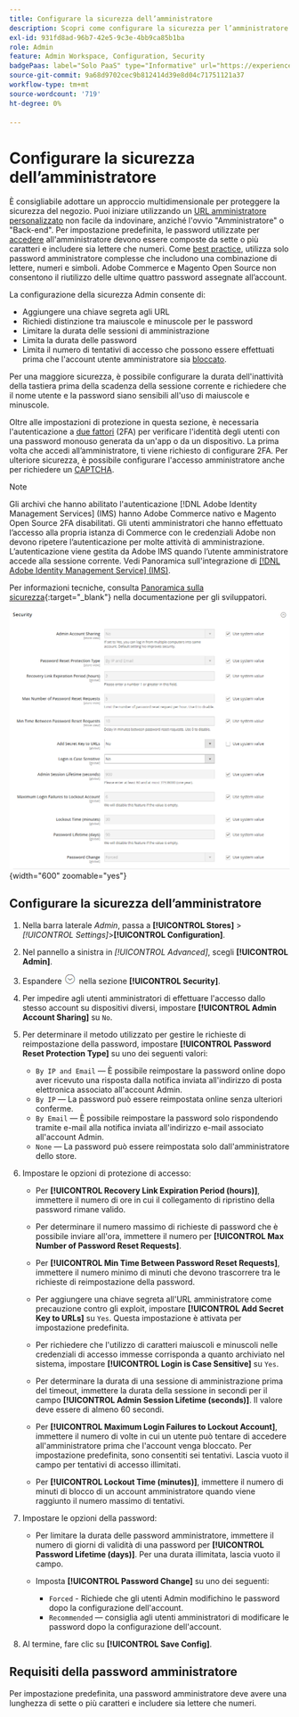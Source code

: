 ```yaml
---
title: Configurare la sicurezza dell’amministratore
description: Scopri come configurare la sicurezza per l’amministratore del tuo store.
exl-id: 931fd8ad-96b7-42e5-9c3e-4bb9ca85b1ba
role: Admin
feature: Admin Workspace, Configuration, Security
badgePaas: label="Solo PaaS" type="Informative" url="https://experienceleague.adobe.com/it/docs/commerce/user-guides/product-solutions" tooltip="Applicabile solo ai progetti Adobe Commerce on Cloud (infrastruttura PaaS gestita da Adobe) e ai progetti on-premise."
source-git-commit: 9a68d9702cec9b812414d39e8d04c71751121a37
workflow-type: tm+mt
source-wordcount: '719'
ht-degree: 0%

---
```


# Configurare la sicurezza dell’amministratore

È consigliabile adottare un approccio multidimensionale per proteggere la sicurezza del negozio. Puoi iniziare utilizzando un [URL amministratore personalizzato](../stores-purchase/store-urls.md#use-a-custom-admin-url) non facile da indovinare, anziché l&#39;ovvio &quot;Amministratore&quot; o &quot;Back-end&quot;. Per impostazione predefinita, le password utilizzate per [accedere](../getting-started/admin-signin.md) all&#39;amministratore devono essere composte da sette o più caratteri e includere sia lettere che numeri. Come [best practice](https://experienceleague.adobe.com/docs/commerce-operations/implementation-playbook/best-practices/launch/security-best-practices.html?lang=it), utilizza solo password amministratore complesse che includono una combinazione di lettere, numeri e simboli. Adobe Commerce e Magento Open Source non consentono il riutilizzo delle ultime quattro password assegnate all’account.

La configurazione della sicurezza Admin consente di:

- Aggiungere una chiave segreta agli URL
- Richiedi distinzione tra maiuscole e minuscole per le password
- Limitare la durata delle sessioni di amministrazione
- Limita la durata delle password
- Limita il numero di tentativi di accesso che possono essere effettuati prima che l&#39;account utente amministratore sia [bloccato](permissions-users-all.md#locked-users).

Per una maggiore sicurezza, è possibile configurare la durata dell&#39;inattività della tastiera prima della scadenza della sessione corrente e richiedere che il nome utente e la password siano sensibili all&#39;uso di maiuscole e minuscole.

Oltre alle impostazioni di protezione in questa sezione, è necessaria l&#39;autenticazione a [due fattori](security-two-factor-authentication.md) (2FA) per verificare l&#39;identità degli utenti con una password monouso generata da un&#39;app o da un dispositivo. La prima volta che accedi all’amministratore, ti viene richiesto di configurare 2FA. Per ulteriore sicurezza, è possibile configurare l&#39;accesso amministratore anche per richiedere un [CAPTCHA](security-captcha.md).

>[!NOTE]
>
>Gli archivi che hanno abilitato l&#39;autenticazione [!DNL Adobe Identity Management Services] (IMS) hanno Adobe Commerce nativo e Magento Open Source 2FA disabilitati. Gli utenti amministratori che hanno effettuato l’accesso alla propria istanza di Commerce con le credenziali Adobe non devono ripetere l’autenticazione per molte attività di amministrazione. L’autenticazione viene gestita da Adobe IMS quando l’utente amministratore accede alla sessione corrente. Vedi Panoramica sull&#39;integrazione di [[!DNL Adobe Identity Management Service] (IMS)](../getting-started/adobe-ims-integration-overview.md).

Per informazioni tecniche, consulta [Panoramica sulla sicurezza](https://developer.adobe.com/commerce/php/architecture/basics/security/){:target="_blank"} nella documentazione per gli sviluppatori.

![Sicurezza amministratore](../configuration-reference/advanced/assets/admin-security.png){width="600" zoomable="yes"}

## Configurare la sicurezza dell’amministratore

1. Nella barra laterale _Admin_, passa a **[!UICONTROL Stores]** > _[!UICONTROL Settings]_>**[!UICONTROL Configuration]**.

1. Nel pannello a sinistra in _[!UICONTROL Advanced]_, scegli **[!UICONTROL Admin]**.

1. Espandere ![Il selettore di espansione](../assets/icon-display-expand.png) nella sezione **[!UICONTROL Security]**.

1. Per impedire agli utenti amministratori di effettuare l&#39;accesso dallo stesso account su dispositivi diversi, impostare **[!UICONTROL Admin Account Sharing]** su `No`.

1. Per determinare il metodo utilizzato per gestire le richieste di reimpostazione della password, impostare **[!UICONTROL Password Reset Protection Type]** su uno dei seguenti valori:

   - `By IP and Email` — È possibile reimpostare la password online dopo aver ricevuto una risposta dalla notifica inviata all&#39;indirizzo di posta elettronica associato all&#39;account Admin.
   - `By IP` — La password può essere reimpostata online senza ulteriori conferme.
   - `By Email` — È possibile reimpostare la password solo rispondendo tramite e-mail alla notifica inviata all&#39;indirizzo e-mail associato all&#39;account Admin.
   - `None` — La password può essere reimpostata solo dall&#39;amministratore dello store.

1. Impostare le opzioni di protezione di accesso:

   - Per **[!UICONTROL Recovery Link Expiration Period (hours)]**, immettere il numero di ore in cui il collegamento di ripristino della password rimane valido.

   - Per determinare il numero massimo di richieste di password che è possibile inviare all&#39;ora, immettere il numero per **[!UICONTROL Max Number of Password Reset Requests]**.

   - Per **[!UICONTROL Min Time Between Password Reset Requests]**, immettere il numero minimo di minuti che devono trascorrere tra le richieste di reimpostazione della password.

   - Per aggiungere una chiave segreta all&#39;URL amministratore come precauzione contro gli exploit, impostare **[!UICONTROL Add Secret Key to URLs]** su `Yes`. Questa impostazione è attivata per impostazione predefinita.

   - Per richiedere che l&#39;utilizzo di caratteri maiuscoli e minuscoli nelle credenziali di accesso immesse corrisponda a quanto archiviato nel sistema, impostare **[!UICONTROL Login is Case Sensitive]** su `Yes`.

   - Per determinare la durata di una sessione di amministrazione prima del timeout, immettere la durata della sessione in secondi per il campo **[!UICONTROL Admin Session Lifetime (seconds)]**. Il valore deve essere di almeno 60 secondi.

   - Per **[!UICONTROL Maximum Login Failures to Lockout Account]**, immettere il numero di volte in cui un utente può tentare di accedere all&#39;amministratore prima che l&#39;account venga bloccato. Per impostazione predefinita, sono consentiti sei tentativi. Lascia vuoto il campo per tentativi di accesso illimitati.

   - Per **[!UICONTROL Lockout Time (minutes)]**, immettere il numero di minuti di blocco di un account amministratore quando viene raggiunto il numero massimo di tentativi.

1. Impostare le opzioni della password:

   - Per limitare la durata delle password amministratore, immettere il numero di giorni di validità di una password per **[!UICONTROL Password Lifetime (days)]**. Per una durata illimitata, lascia vuoto il campo.

   - Imposta **[!UICONTROL Password Change]** su uno dei seguenti:

      - `Forced` - Richiede che gli utenti Admin modifichino le password dopo la configurazione dell&#39;account.
      - `Recommended` — consiglia agli utenti amministratori di modificare le password dopo la configurazione dell&#39;account.

1. Al termine, fare clic su **[!UICONTROL Save Config]**.

## Requisiti della password amministratore

Per impostazione predefinita, una password amministratore deve avere una lunghezza di sette o più caratteri e includere sia lettere che numeri.
